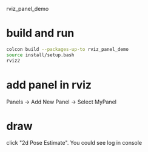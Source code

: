 rviz_panel_demo

# build and run

```bash
colcon build --packages-up-to rviz_panel_demo
source install/setup.bash 
rviz2
```

# add panel in rviz

Panels -> Add New Panel -> Select MyPanel

# draw 

click "2d Pose Estimate". You could see log in console
